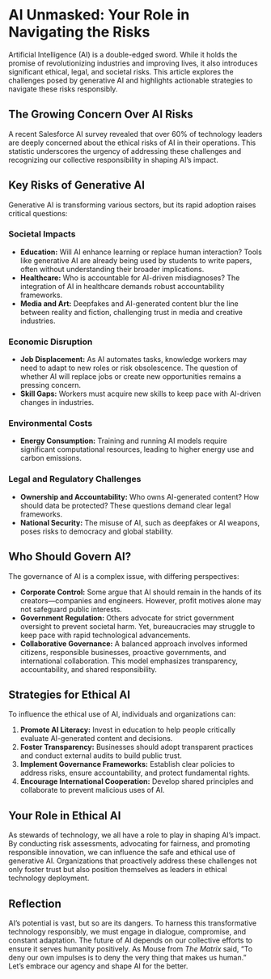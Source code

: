  
# AI Unmasked: Your Role in Navigating the Risks

Artificial Intelligence (AI) is a double-edged sword. While it holds the promise of revolutionizing industries and improving lives, it also introduces significant ethical, legal, and societal risks. This article explores the challenges posed by generative AI and highlights actionable strategies to navigate these risks responsibly.

## The Growing Concern Over AI Risks

A recent Salesforce AI survey revealed that over 60% of technology leaders are deeply concerned about the ethical risks of AI in their operations. This statistic underscores the urgency of addressing these challenges and recognizing our collective responsibility in shaping AI’s impact.

## Key Risks of Generative AI

Generative AI is transforming various sectors, but its rapid adoption raises critical questions:

### Societal Impacts

- **Education:** Will AI enhance learning or replace human interaction? Tools like generative AI are already being used by students to write papers, often without understanding their broader implications.
- **Healthcare:** Who is accountable for AI-driven misdiagnoses? The integration of AI in healthcare demands robust accountability frameworks.
- **Media and Art:** Deepfakes and AI-generated content blur the line between reality and fiction, challenging trust in media and creative industries.

### Economic Disruption

- **Job Displacement:** As AI automates tasks, knowledge workers may need to adapt to new roles or risk obsolescence. The question of whether AI will replace jobs or create new opportunities remains a pressing concern.
- **Skill Gaps:** Workers must acquire new skills to keep pace with AI-driven changes in industries.

### Environmental Costs

- **Energy Consumption:** Training and running AI models require significant computational resources, leading to higher energy use and carbon emissions.

### Legal and Regulatory Challenges

- **Ownership and Accountability:** Who owns AI-generated content? How should data be protected? These questions demand clear legal frameworks.
- **National Security:** The misuse of AI, such as deepfakes or AI weapons, poses risks to democracy and global stability.

## Who Should Govern AI?

The governance of AI is a complex issue, with differing perspectives:

- **Corporate Control:** Some argue that AI should remain in the hands of its creators—companies and engineers. However, profit motives alone may not safeguard public interests.
- **Government Regulation:** Others advocate for strict government oversight to prevent societal harm. Yet, bureaucracies may struggle to keep pace with rapid technological advancements.
- **Collaborative Governance:** A balanced approach involves informed citizens, responsible businesses, proactive governments, and international collaboration. This model emphasizes transparency, accountability, and shared responsibility.

## Strategies for Ethical AI

To influence the ethical use of AI, individuals and organizations can:

1. **Promote AI Literacy:** Invest in education to help people critically evaluate AI-generated content and decisions.
2. **Foster Transparency:** Businesses should adopt transparent practices and conduct external audits to build public trust.
3. **Implement Governance Frameworks:** Establish clear policies to address risks, ensure accountability, and protect fundamental rights.
4. **Encourage International Cooperation:** Develop shared principles and collaborate to prevent malicious uses of AI.

## Your Role in Ethical AI

As stewards of technology, we all have a role to play in shaping AI’s impact. By conducting risk assessments, advocating for fairness, and promoting responsible innovation, we can influence the safe and ethical use of generative AI. Organizations that proactively address these challenges not only foster trust but also position themselves as leaders in ethical technology deployment.

## Reflection

AI’s potential is vast, but so are its dangers. To harness this transformative technology responsibly, we must engage in dialogue, compromise, and constant adaptation. The future of AI depends on our collective efforts to ensure it serves humanity positively. As Mouse from *The Matrix* said, “To deny our own impulses is to deny the very thing that makes us human.” Let’s embrace our agency and shape AI for the better.

